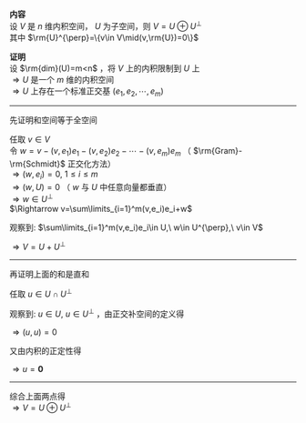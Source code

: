 **内容**  
设 $V$ 是 $n$ 维内积空间， $U$ 为子空间，则 $V=U\oplus U^{\perp}$  
其中 $\rm{U}^{\perp}=\{v\in V\mid(v,\rm{U})=0\}$  
  
**证明**  
设 $\rm{dim}(U)=m<n$ ，将 $V$ 上的内积限制到 $U$ 上  
 $\Rightarrow U$ 是一个 $m$ 维的内积空间  
 $\Rightarrow U$ 上存在一个标准正交基 $(e_1,e_2,\cdots,e_m)$  
  
---  
  
先证明和空间等于全空间  
  
任取 $v\in V$  
令 $w=v-(v,e_1)e_1-(v,e_2)e_2-\cdots-(v,e_m)e_m$ （ $\rm{Gram}-\rm{Schmidt}$ 正交化方法）  
 $\Rightarrow(w,e_i)=0,\ 1\le i\le m$  
 $\Rightarrow(w,U)=0$ （ $w$ 与 $U$ 中任意向量都垂直）  
 $\Rightarrow w\in U^{\perp}$  
 $\Rightarrow v=\sum\limits_{i=1}^m(v,e_i)e_i+w$  
  
观察到:  $\sum\limits_{i=1}^m(v,e_i)e_i\in U,\ w\in U^{\perp},\ v\in V$  
  
 $\Rightarrow V=U+ U^{\perp}$  
  
---  
  
再证明上面的和是直和  
  
任取 $u\in U\cap U^{\perp}$  
  
观察到:  $u\in U,\ u\in U^{\perp}$ ，由正交补空间的定义得  
  
 $\Rightarrow (u,u)=0$  
  
又由内积的正定性得  
  
 $\Rightarrow u=\mathbf0$  
  
---  
  
综合上面两点得  
 $\Rightarrow V=U\oplus U^{\perp}$  
